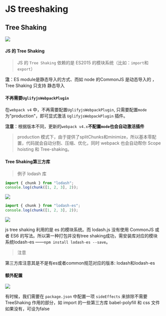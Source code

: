 # JS treeshaking
## Tree Shaking
![](https://images.weserv.nl/?url=https://upload-images.jianshu.io/upload_images/9249356-0f42fb56bda8718c.png?imageMogr2/auto-orient/strip%7CimageView2/2/w/1240)

#### JS 的 Tree Shaking
>JS 的 `Tree Shaking` 依赖的是 ES2015 的模块系统（比如：`import`和 `export`）

**注**：ES module是静态导入的方式、而如 node 的CommonJS 是动态导入的 ， Tree Shaking 只支持 静态导入 

#### 不再需要`UglifyjsWebpackPlugin`
在`webpack v4` 中，不再需要配置`UglifyjsWebpackPlugin`,
只需要配置`mode`为"production"，即可显式激活 `UglifyjsWebpackPlugin` 插件。

**注意**：根据版本不同，更新的`webpack v4.x`**不配置`mode`也会自动激活插件**

>production 模式下，由于提供了splitChunks和minimize，所以基本零配置，代码就会自动分割、压缩、优化，同时 webpack 也会自动帮你 Scope hoisting 和 Tree-shaking。

#### Tree Shaking第三方库


>例子 lodash 库
```javascript
import { chunk } from "lodash";
console.log(chunk([1, 2, 3], 2));

```
![](https://images.weserv.nl/?url=https://upload-images.jianshu.io/upload_images/9249356-85deef58400e3d52.png?imageMogr2/auto-orient/strip%7CimageView2/2/w/1240)

```javascript
import { chunk } from "lodash-es";
console.log(chunk([1, 2, 3], 2));

```
![](https://images.weserv.nl/?url=https://upload-images.jianshu.io/upload_images/9249356-2264153cc456b560.png?imageMogr2/auto-orient/strip%7CimageView2/2/w/1240)

js tree shaking 利用的是 es 的模块系统。而 lodash.js 没有使用 CommonJS 或者 ES6 的写法。所以第一种打包并没有tree shaking成功，需安装库对应的模块系统lodash-es 
——`npm install lodash-es --save`。

>注意

第三方库注意其是不是有es或者common规范对应的版本: lodash和lodash-es



#### 额外配置

![](https://images.weserv.nl/?url=https://upload-images.jianshu.io/upload_images/9249356-949e9c03e33ff012.png?imageMogr2/auto-orient/strip%7CimageView2/2/w/1240)

有时候，我们需要在 `package.json` 中配置一项 `sideEffects` 来排除不需要TreeShaking 作用的部分，如 import 的一些第三方库 babel-polyfill 和 css 文件
如果没有，可设为false
